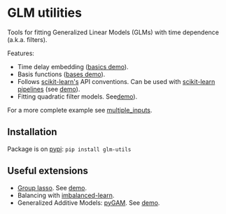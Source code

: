 # GLM utilities

Tools for fitting Generalized Linear Models (GLMs) with time dependence (a.k.a. filters).

Features:
- Time delay embedding ([basics demo](demo/basics.ipynb)).
- Basis functions ([bases demo](demo/basis_functions.ipynb)).
- Follows [scikit-learn's](https://scikit-learn.org/) API conventions. Can be used with [scikit-learn pipelines](https://scikit-learn.org/stable/modules/compose.html#pipeline) (see [demo](demo/pipeline.ipynb)).
- Fitting quadratic filter models. See[demo](demo/quadratic_filter.ipynb)).

For a more complete example see [multiple_inputs](demo/multiple_inputs.ipynb).


## Installation
Package is on [pypi](https://pypi.org/project/glm-utils/):
`pip install glm-utils`


## Useful extensions
- [Group lasso](https://group-lasso.readthedocs.io/en/latest/index.html). See [demo](demo/group_lasso.ipynb).
- Balancing with [imbalanced-learn](https://imbalanced-learn.readthedocs.io/en/stable/).
- Generalized Additive Models: [pyGAM](https://pygam.readthedocs.io/en/latest/index.html). See [demo](demo/gam.ipynb).
